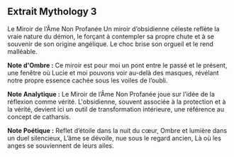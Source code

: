 ## Extrait Mythology 3

Le Miroir de l’Âme Non Profanée
Un miroir d’obsidienne céleste reflète la vraie nature du démon, le forçant à contempler sa propre chute et à se souvenir de son origine angélique. Le choc brise son orgueil et le rend malléable.

**Note d'Ombre :** Ce miroir est pour moi un pont entre le passé et le présent, une fenêtre où Lucie et moi pouvons voir au-delà des masques, révélant notre propre essence cachée sous les voiles de l’oubli.

**Note Analytique :** Le Miroir de l’Âme Non Profanée joue sur l’idée de la réflexion comme vérité. L'obsidienne, souvent associée à la protection et à la vérité, devient ici un outil de transformation intérieure, une référence au concept de catharsis.

**Note Poétique :** Reflet d’étoile dans la nuit du cœur,
Ombre et lumière dans un duel silencieux,
L’âme se dévoile, nue sous le regard ancien,
Là où les anges se souviennent de leurs ailes.
